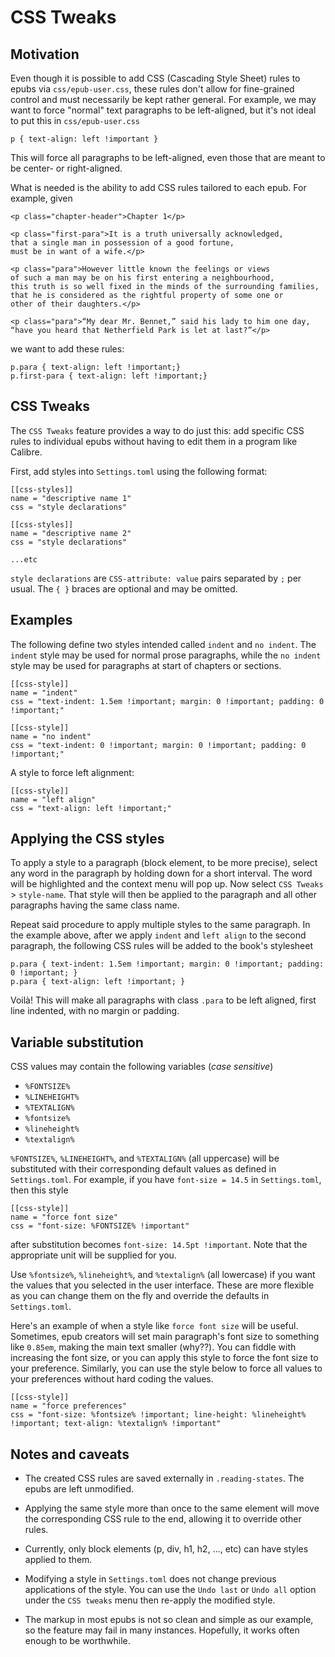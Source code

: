 # CSS Tweaks

## Motivation

Even though it is possible to add CSS (Cascading Style Sheet) rules to epubs via `css/epub-user.css`, these rules don't allow for fine-grained control and must necessarily be kept rather general. For example, we may want to force "normal" text paragraphs to be left-aligned, but it's not ideal to put this in `css/epub-user.css`

```
p { text-align: left !important }
```

This will force all paragraphs to be left-aligned, even those that are meant to be center- or right-aligned.

What is needed is the ability to add CSS rules tailored to each epub. For example, given

```
<p class="chapter-header">Chapter 1</p>

<p class="first-para">It is a truth universally acknowledged,
that a single man in possession of a good fortune,
must be in want of a wife.</p>

<p class="para">However little known the feelings or views
of such a man may be on his first entering a neighbourhood,
this truth is so well fixed in the minds of the surrounding families,
that he is considered as the rightful property of some one or
other of their daughters.</p>

<p class="para">“My dear Mr. Bennet,” said his lady to him one day,
“have you heard that Netherfield Park is let at last?”</p>
```

we want to add these rules:

```
p.para { text-align: left !important;}
p.first-para { text-align: left !important;}
```

## CSS Tweaks

The `CSS Tweaks` feature provides a way to do just this: add specific CSS rules to individual epubs without having to edit them in a program like Calibre.

First, add styles into `Settings.toml` using the following format:

```
[[css-styles]]
name = "descriptive name 1"
css = "style declarations"

[[css-styles]]
name = "descriptive name 2"
css = "style declarations"

...etc
```

`style declarations` are `CSS-attribute: value` pairs separated by `;` per usual.  The `{ }` braces are optional and may be omitted.

## Examples

The following define two styles intended called `indent` and `no indent`. The `indent` style may be used for normal prose paragraphs, while the `no indent` style may be used for paragraphs at start of chapters or sections.

```
[[css-style]]
name = "indent"
css = "text-indent: 1.5em !important; margin: 0 !important; padding: 0 !important;"

[[css-style]]
name = "no indent"
css = "text-indent: 0 !important; margin: 0 !important; padding: 0 !important;"
```

A style to force left alignment:

```
[[css-style]]
name = "left align"
css = "text-align: left !important;"
```

## Applying the CSS styles

To apply a style to a paragraph (block element, to be more precise), select any word in the paragraph by holding down for a short interval. The word will be highlighted and the context menu will pop up. Now select `CSS Tweaks` > `style-name`. That style will then be applied to the paragraph and all other paragraphs having the same class name.

Repeat said procedure to apply multiple styles to the same paragraph. In the example above, after we apply `indent` and `left align` to the second paragraph, the following CSS rules will be added to the book's stylesheet

```
p.para { text-indent: 1.5em !important; margin: 0 !important; padding: 0 !important; }
p.para { text-align: left !important; }
```

Voilà! This will make all paragraphs with class  `.para` to be left aligned, first line indented, with no margin or padding.

## Variable substitution

CSS values may contain the following variables (*case sensitive*)

* `%FONTSIZE%`
* `%LINEHEIGHT%`
* `%TEXTALIGN%`
* `%fontsize%`
* `%lineheight%`
* `%textalign%`

`%FONTSIZE%`, `%LINEHEIGHT%`, and `%TEXTALIGN%` (all uppercase) will be substituted with their corresponding default values as defined in `Settings.toml`. For example, if you have `font-size = 14.5` in `Settings.toml`, then this style

```
[[css-style]]
name = "force font size"
css = "font-size: %FONTSIZE% !important"
```

after substitution becomes `font-size: 14.5pt !important`. Note that the appropriate unit will be supplied for you.

Use `%fontsize%`, `%lineheight%`, and `%textalign%` (all lowercase) if you want the values that you selected in the user interface. These are more flexible as you can change them on the fly and override the defaults in `Settings.toml`.

Here's an example of when a style like `force font size` will be useful. Sometimes, epub creators will set main paragraph's font size to something like `0.85em`, making the main text smaller (why??). You can fiddle with increasing the font size, or you can apply this style to force the font size to your preference. Similarly, you can use the style below to force all values to your preferences without hard coding the values.

```
[[css-style]]
name = "force preferences"
css = "font-size: %fontsize% !important; line-height: %lineheight% !important; text-align: %textalign% !important"
```

## Notes and caveats

* The created CSS rules are saved externally in `.reading-states`. The epubs are left unmodified.

* Applying the same style more than once to the same element will move the corresponding CSS rule to the end, allowing it to override other rules.

* Currently, only block elements (p, div, h1, h2, ..., etc) can have styles applied to them.

* Modifying a style in `Settings.toml` does not change previous applications of the style. You can use the `Undo last` or `Undo all` option under the `CSS tweaks` menu then re-apply the modified style.

* The markup in most epubs is not so clean and simple as our example, so the feature may fail in many instances. Hopefully, it works often enough to be worthwhile.